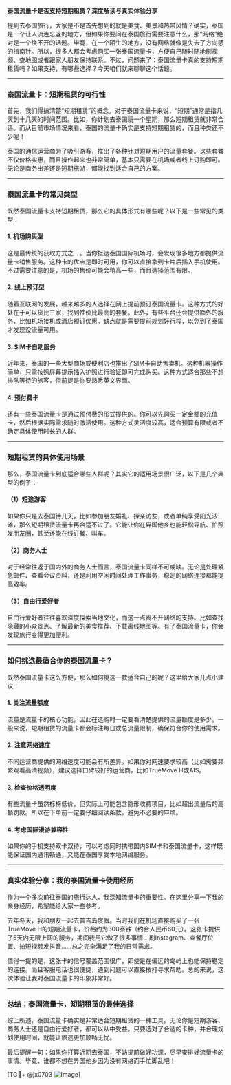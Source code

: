 **泰国流量卡是否支持短期租赁？深度解读与真实体验分享**

提到去泰国旅行，大家是不是首先想到的就是美食、美景和热带风情？确实，泰国是一个让人流连忘返的地方，但如果你要问在泰国旅行需要注意什么，那“网络”绝对是一个绕不开的话题。毕竟，在一个陌生的地方，没有网络就像是失去了方向感的指南针。所以，很多人都会考虑购买一张泰国流量卡，方便自己随时随地刷视频、查地图或者跟家人朋友保持联系。不过，问题来了：泰国流量卡真的支持短期租赁吗？如果支持，有哪些选择？今天咱们就来聊聊这个话题。

---

### **泰国流量卡：短期租赁的可行性**

首先，我们得搞清楚“短期租赁”的概念。对于泰国流量卡来说，“短期”通常是指几天到十几天的时间范围。比如，你计划去泰国玩一个星期，那么短期租赁就非常合适。而从目前市场情况来看，泰国的流量卡确实是支持短期租赁的，而且种类还不少呢！

泰国的通信运营商为了吸引游客，推出了各种针对短期用户的流量套餐。这些套餐不仅价格实惠，而且操作起来也非常简单，基本只需要在机场或者线上订购即可。无论是商务出差还是短期旅游，都能找到适合自己的方案。

---

### **泰国流量卡的常见类型**

既然泰国流量卡支持短期租赁，那么它的具体形式有哪些呢？以下是一些常见的类型：

#### 1. **机场购买型**
这是最传统的获取方式之一。当你抵达泰国国际机场时，会发现很多地方都提供流量卡销售服务。这种卡的优点是即时可用，你可以直接拿到卡片后插入手机使用。不过需要注意的是，机场的售价可能会稍高一些，而且选择范围有限。

#### 2. **线上预订型**
随着互联网的发展，越来越多的人选择在网上提前预订泰国流量卡。这种方式的好处在于可以货比三家，找到性价比最高的套餐。此外，有些平台还会提供额外的服务，比如机场接机或酒店预订优惠。缺点就是需要提前规划好行程，以免到了泰国才发现没流量可用。

#### 3. **SIM卡自助服务**
近年来，泰国的一些大型商场或便利店也推出了SIM卡自助售卖机。这种机器操作简单，只需按照屏幕提示插入护照进行验证即可完成购买。这种方式适合那些不想排队等待的旅客，但前提是你要熟悉英文界面。

#### 4. **预付费卡**
还有一些泰国流量卡是通过预付费的形式提供的。你可以先购买一定金额的充值卡，然后根据实际需求随时激活使用。这种方式灵活度较高，适合预算有限或者不确定具体使用时长的人群。

---

### **短期租赁的具体使用场景**

那么，泰国流量卡到底适合哪些人群呢？其实它的适用场景很广泛，以下是几个典型的例子：

#### （1）**短途游客**
如果你只是去泰国待几天，比如参加朋友婚礼、探亲访友，或者单纯享受阳光沙滩，那么短期租赁流量卡再合适不过了。它能让你在异国他乡也能轻松导航、拍照发朋友圈，甚至还能在线订餐、叫车。

#### （2）**商务人士**
对于经常往返于国内外的商务人士而言，泰国流量卡同样不可或缺。无论是处理紧急邮件、查看会议资料，还是利用空闲时间处理工作事务，稳定的网络连接都能提高效率。

#### （3）**自由行爱好者**
自由行爱好者往往喜欢深度探索当地文化，而这一点离不开网络的支持。比如查找隐藏的小众景点、了解最新的美食推荐、下载离线地图等。有了泰国流量卡，你会发现旅行变得更加便利。

---

### **如何挑选最适合你的泰国流量卡？**

既然泰国流量卡这么方便，那么如何挑选一款适合自己的呢？这里给大家几点小建议：

#### 1. **关注流量额度**
流量是流量卡的核心功能，因此在选购时一定要看清楚提供的流量额度是多少。一般来说，短期租赁的流量卡都会标注每日或总流量限制，确保符合你的使用需求。

#### 2. **注意网络速度**
不同运营商提供的网络速度可能会有所差异。如果你对网速要求较高（比如需要频繁观看高清视频），建议选择口碑较好的运营商，比如TrueMove H或AIS。

#### 3. **检查价格透明度**
有些流量卡虽然标榜低价，但实际上可能包含隐形收费项目，比如超出流量后的高额罚款。所以在下单前一定要仔细阅读条款，避免不必要的麻烦。

#### 4. **考虑国际漫游兼容性**
如果你的手机支持双卡双待，可以考虑同时携带国内SIM卡和泰国流量卡，这样既能保证国内通讯畅通，又能在泰国享受本地网络服务。

---

### **真实体验分享：我的泰国流量卡使用经历**

作为一个多次前往泰国的旅行达人，我深知流量卡的重要性。在这里分享一下我的亲身经历，希望能给大家一些参考。

去年冬天，我和朋友一起去普吉岛度假。当时我们在机场直接购买了一张TrueMove H的短期流量卡，价格约为300泰铢（约合人民币60元）。这张卡提供了5天内无限上网的服务，期间我用它做了很多事情：刷Instagram、查餐厅位置、拍短视频发抖音……总之完全满足了我的日常需求。

值得一提的是，这张卡的信号覆盖范围很广，即使是在偏远的岛屿上也能保持稳定的连接。而且客服电话也很便捷，遇到问题可以直接拨打寻求帮助。总的来说，这次体验让我对泰国流量卡的印象非常好。

---

### **总结：泰国流量卡，短期租赁的最佳选择**

综上所述，泰国流量卡确实是非常适合短期租赁的一种工具。无论你是短期游客、商务人士还是自由行爱好者，都可以从中受益。只要选对了合适的卡种，并合理规划使用时间，就能让旅途更加顺畅无忧。

最后提醒一句：如果你打算近期去泰国，不妨提前做好功课，尽早安排好流量卡的事情。毕竟，谁都不想在异国他乡因为没有网络而手忙脚乱吧！

[TG💪+ @jx0703 ![Image](https://github.com/user-attachments/assets/dbca1d08-cadb-493c-b0ec-ad6f7a83f270)]